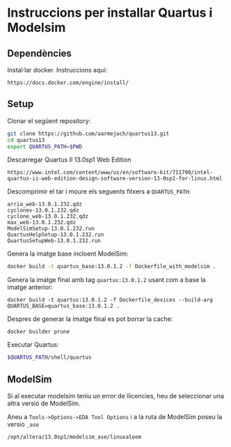 # Instruccions per installar Quartus i Modelsim

## Dependències
Instal·lar docker. Instruccions aqui:
```
https://docs.docker.com/engine/install/
```

## Setup

Clonar el següent repository:
```bash
git clone https://github.com/aarmejach/quartus13.git
cd quartus13
export QUARTUS_PATH=$PWD
```

Descarregar Quartus II 13.0sp1 Web Edition
```
https://www.intel.com/content/www/us/en/software-kit/711790/intel-quartus-ii-web-edition-design-software-version-13-0sp1-for-linux.html
```

Descomprimir el tar i moure els seguents fitxers a `QUARTUS_PATH`:
```
arria_web-13.0.1.232.qdz
cyclonev-13.0.1.232.qdz
cyclone_web-13.0.1.232.qdz
max_web-13.0.1.232.qdz
ModelSimSetup-13.0.1.232.run
QuartusHelpSetup-13.0.1.232.run
QuartusSetupWeb-13.0.1.232.run
```

Genera la imatge base incloent ModelSim:
```bash
docker build -t quartus_base:13.0.1.2 -f Dockerfile_with_modelsim .
```

Genera la imatge final amb tag `quartus:13.0.1.2` usant com a base la imatge anterior:
```
docker build -t quartus:13.0.1.2 -f Dockerfile_devices --build-arg QUARTUS_BASE=quartus_base:13.0.1.2 .
```

Despres de generar la imatge final es pot borrar la cache:
```
docker builder prune
```

Executar Quartus:
```bash
$QUARTUS_PATH/shell/quartus
```

## ModelSim
Si al executar modelsim teniu un error de llicencies, heu de seleccionar una altra versió de ModelSim.

Aneu a `Tools->Options->EDA Tool Options` i a la ruta de ModelSim poseu la versio `_ase`
```
/opt/altera/13.0sp1/modelsim_ase/linuxaloem
```
